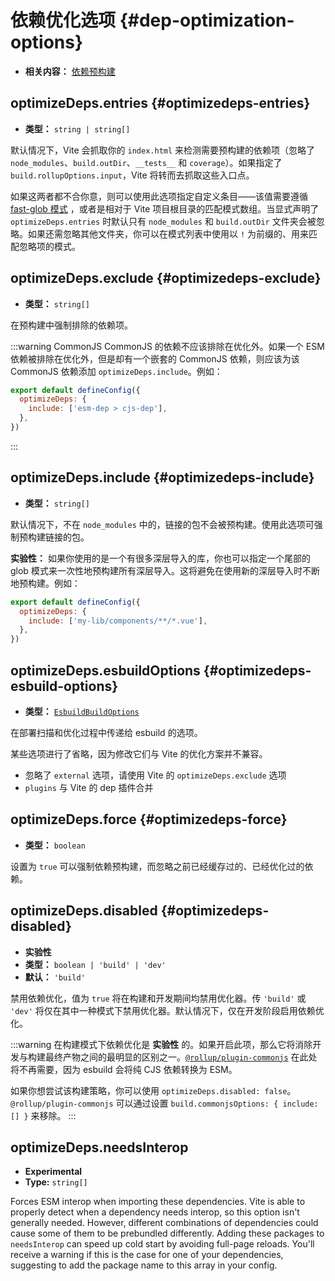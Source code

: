 # 依赖优化选项 {#dep-optimization-options}

- **相关内容：** [依赖预构建](/guide/dep-pre-bundling)

## optimizeDeps.entries {#optimizedeps-entries}

- **类型：** `string | string[]`

默认情况下，Vite 会抓取你的 `index.html` 来检测需要预构建的依赖项（忽略了`node_modules`、`build.outDir`、`__tests__` 和 `coverage`）。如果指定了 `build.rollupOptions.input`，Vite 将转而去抓取这些入口点。

如果这两者都不合你意，则可以使用此选项指定自定义条目——该值需要遵循 [fast-glob 模式](https://github.com/mrmlnc/fast-glob#basic-syntax) ，或者是相对于 Vite 项目根目录的匹配模式数组。当显式声明了 `optimizeDeps.entries` 时默认只有 `node_modules` 和 `build.outDir` 文件夹会被忽略。如果还需忽略其他文件夹，你可以在模式列表中使用以 `!` 为前缀的、用来匹配忽略项的模式。

## optimizeDeps.exclude {#optimizedeps-exclude}

- **类型：** `string[]`

在预构建中强制排除的依赖项。

:::warning CommonJS
CommonJS 的依赖不应该排除在优化外。如果一个 ESM 依赖被排除在优化外，但是却有一个嵌套的 CommonJS 依赖，则应该为该 CommonJS 依赖添加 `optimizeDeps.include`。例如：

```js
export default defineConfig({
  optimizeDeps: {
    include: ['esm-dep > cjs-dep'],
  },
})
```

:::

## optimizeDeps.include {#optimizedeps-include}

- **类型：** `string[]`

默认情况下，不在 `node_modules` 中的，链接的包不会被预构建。使用此选项可强制预构建链接的包。

**实验性：** 如果你使用的是一个有很多深层导入的库，你也可以指定一个尾部的 glob 模式来一次性地预构建所有深层导入。这将避免在使用新的深层导入时不断地预构建。例如：

```js
export default defineConfig({
  optimizeDeps: {
    include: ['my-lib/components/**/*.vue'],
  },
})
```

## optimizeDeps.esbuildOptions {#optimizedeps-esbuild-options}

- **类型：** [`EsbuildBuildOptions`](https://esbuild.github.io/api/#simple-options)

在部署扫描和优化过程中传递给 esbuild 的选项。

某些选项进行了省略，因为修改它们与 Vite 的优化方案并不兼容。

- 忽略了 `external` 选项，请使用 Vite 的 `optimizeDeps.exclude` 选项
- `plugins` 与 Vite 的 dep 插件合并

## optimizeDeps.force {#optimizedeps-force}

- **类型：** `boolean`

设置为 `true` 可以强制依赖预构建，而忽略之前已经缓存过的、已经优化过的依赖。

## optimizeDeps.disabled {#optimizedeps-disabled}

- **实验性**
- **类型：** `boolean | 'build' | 'dev'`
- **默认：** `'build'`

禁用依赖优化，值为 `true` 将在构建和开发期间均禁用优化器。传 `'build'` 或 `'dev'` 将仅在其中一种模式下禁用优化器。默认情况下，仅在开发阶段启用依赖优化。

:::warning
在构建模式下依赖优化是 **实验性** 的。如果开启此项，那么它将消除开发与构建最终产物之间的最明显的区别之一。[`@rollup/plugin-commonjs`](https://github.com/rollup/plugins/tree/master/packages/commonjs) 在此处将不再需要，因为 esbuild 会将纯 CJS 依赖转换为 ESM。

如果你想尝试该构建策略，你可以使用 `optimizeDeps.disabled: false`。`@rollup/plugin-commonjs` 可以通过设置 `build.commonjsOptions: { include: [] }` 来移除。
:::

## optimizeDeps.needsInterop

- **Experimental**
- **Type:** `string[]`

Forces ESM interop when importing these dependencies. Vite is able to properly detect when a dependency needs interop, so this option isn't generally needed. However, different combinations of dependencies could cause some of them to be prebundled differently. Adding these packages to `needsInterop` can speed up cold start by avoiding full-page reloads. You'll receive a warning if this is the case for one of your dependencies, suggesting to add the package name to this array in your config.

